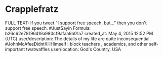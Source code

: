 # Crapplefratz

FULL TEXT: If you tweet "I support free speech, but..." then you don't support free speech. #JustSayin
Formula: b26c62e78196419a980cf9afaa9a01a7
created_at: May 4, 2015 12:52 PM (UTC)
user/description: The details of my life are quite inconsequential. #JohnMcAfeeDidntKillHimself
I block teachers , academics, and other self-important twatwaffles
user/location: God's Country, USA
